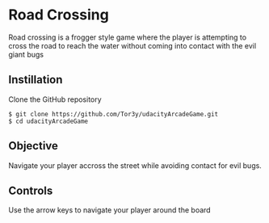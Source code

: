 # Road Crossing 

Road crossing is a frogger style game where the player is attempting to cross the road to reach the water without coming into contact with the evil giant bugs

## Instillation 

Clone the GitHub repository
```
$ git clone https://github.com/Tor3y/udacityArcadeGame.git
$ cd udacityArcadeGame
```
## Objective

Navigate your player accross the street while avoiding contact for evil bugs. 

## Controls 

Use the arrow keys to navigate your player around the board